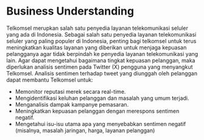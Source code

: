# Business Understanding

Telkomsel merupkan salah satu penyedia layanan telekomunikasi seluler yang ada di Indonesia. Sebagai salah satu penyedia layanan telekomunikasi seluler yang paling populer di Indonesia, penting bagi telkomsel untuk terus meningkatkan kualitas layanan yang diberikan untuk menjaga kepuasan pelangganya agar tidak berpindah ke penyedia layanan telekomunikasi yang lain. Agar dapat mengetahui bagaimana tingkat kepuasan pelanggan, maka diperlukan analisis sentimen pada Twitter (X) pengguna yang menyangkut Telkomsel. Analisis sentimen terhadap tweet yang diunggah oleh pelanggan dapat membantu Telkomsel untuk:

- Memonitor reputasi merek secara real-time.
- Mengidentifikasi keluhan pelanggan dan masalah yang umum terjadi.
- Menganalisis dampak kampanye pemasaran.
- Meningkatkan kepuasan pelanggan dengan merespons sentimen negatif.
- Mengetahui isu-isu utama apa yang menyebabkan sentimen negatif (misalnya, masalah jaringan, harga, layanan pelanggan)
